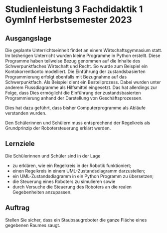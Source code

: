 # Studienleistung 3 Fachdidaktik 1 GymInf Herbstsemester 2023

## Ausgangslage

Die geplante Unterrichtseinheit findet an einem Wirtschaftsgymnasium
statt. 
Im bisherigen Unterricht wurden kleine Programme in Python erstellt.
Diese Programme haben teilweise Bezug genommen auf die Inhalte des
Schwerpunktfaches Wirtschaft und Recht. So wurde zum Beispiel ein
Kontokorrentkonto modelliert.
Die Einführung der zustandsbasierten Programmierung erfolgt ebenfalls
mit Bezugnahme auf das Schwerpunktfach.
Als Beispiel dient ein Bestellprozess.
Dabei wurden unter anderem Flussdiagramme als Hilfsmittel eingesetzt.
Das hat allerdings zur Folge, dass 
Dies ermöglicht die Einführung der zustandsbasierten
Programmierung anhand der Darstellung von Geschäftsprozessen.


Dies hat dazu geführt, dass bisher Computerprogramme als Abläufe
verstanden wurden.


Den Schülerinnen und Schülern muss entsprechend der Regelkreis als
Grundprinzip der Robotersteuerung erklärt werden.

## Lernziele

Die Schülerinnen und Schüler sind in der Lage

- zu erklären, wie ein Regelkreis in der Robotik funktioniert;
- einen Regelkreis in einem UML-Zustandsdiagramm darzustellen;
- ein UML-Zustandsdiagramm in ein Python Programm zu übersetzen;
- die Steuerung eines Roboters zu simulieren sowie
- durch Versuche die Steuerung des Roboters an die realen Gegebenheiten
  anzupassen.


## Auftrag

Stellen Sie sicher, dass ein Staubsaugroboter die ganze Fläche eines
gegebenen Raumes saugt.